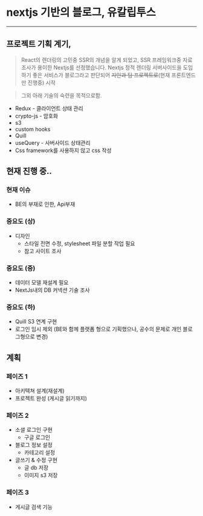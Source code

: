 # nextjs 기반의 블로그, 유칼립투스

---

## 프로젝트 기획 계기,

> React의 렌더링의 고민중 SSR의 개념을 알게 되었고, SSR 프레임워크중 자료조사가 용이한 Nextjs를 선정했습니다. Nextjs 정적 렌더링 서버사이드을 도입하기 좋은 서비스가 블로그라고 판단되어 ~~지인과 팀 프로젝트로~~(현재 프론트엔드만 진행중) 시작

> 그외 아래 기술의 숙련을 목적으로함.

- Redux - 클라이언트 상태 관리
- crypto-js - 암호화
- s3
- custom hooks
- Quill
- useQuery - 사버사이드 상태관리
- Css framework를 사용하지 않고 css 작성

## 현재 진행 중..

### 현재 이슈

- BE의 부재로 인한, Api부재

### 중요도 (상)

- 디자인
  - 스타일 전면 수정, stylesheet 파일 분할 작업 필요
  - 참고 사이트 조사

### 중요도 (중)

- 데이터 모델 재설계 필요
- NextJs내의 DB 커넥션 기술 조사

### 중요도 (하)

- Quill S3 연계 구현
- 로그인 임시 제외 (BE와 함께 플랫폼 형으로 기획했으나, 공수의 문제로 개인 블로그형으로 변경)

## 계획

### 페이즈 1

- 아키텍쳐 설계(재설계)
- 프로젝트 완성 (게시글 읽기까지)

### 페이즈 2

- 소셜 로그인 구현
  - 구글 로그인
- 블로그 정보 설정
  - 카테고리 설정
- 글쓰기 & 수정 구현
  - 글 db 저장
  - 이미지 s3 저장

### 페이즈 3

- 게시글 검색 기능
